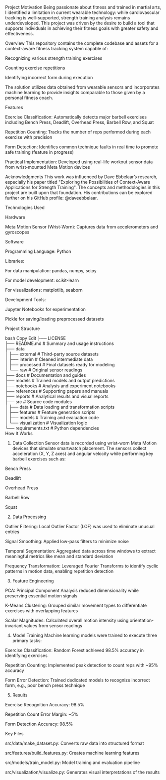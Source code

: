 Project Motivation
Being passionate about fitness and trained in martial arts, I identified a limitation in current wearable technology: while cardiovascular tracking is well-supported, strength training analysis remains underdeveloped. This project was driven by the desire to build a tool that supports individuals in achieving their fitness goals with greater safety and effectiveness.

Overview
This repository contains the complete codebase and assets for a context-aware fitness tracking system capable of:

Recognizing various strength training exercises

Counting exercise repetitions

Identifying incorrect form during execution

The solution utilizes data obtained from wearable sensors and incorporates machine learning to provide insights comparable to those given by a personal fitness coach.

Features

Exercise Classification: Automatically detects major barbell exercises including Bench Press, Deadlift, Overhead Press, Barbell Row, and Squat

Repetition Counting: Tracks the number of reps performed during each exercise with precision

Form Detection: Identifies common technique faults in real time to promote safe training (feature in progress)

Practical Implementation: Developed using real-life workout sensor data from wrist-mounted Meta Motion devices

Acknowledgments
This work was influenced by Dave Ebbelaar’s research, especially his paper titled "Exploring the Possibilities of Context-Aware Applications for Strength Training". The concepts and methodologies in this project are built upon that foundation. His contributions can be explored further on his GitHub profile: @daveebbelaar.

Technologies Used

Hardware

Meta Motion Sensor (Wrist-Worn): Captures data from accelerometers and gyroscopes

Software

Programming Language: Python

Libraries:

For data manipulation: pandas, numpy, scipy

For model development: scikit-learn

For visualizations: matplotlib, seaborn

Development Tools:

Jupyter Notebooks for experimentation

Pickle for saving/loading preprocessed datasets

Project Structure

bash
Copy
Edit
├── LICENSE  
├── README.md               # Summary and usage instructions  
├── data  
│   ├── external            # Third-party source datasets  
│   ├── interim             # Cleaned intermediate data  
│   ├── processed           # Final datasets ready for modeling  
│   └── raw                 # Original sensor readings  
├── docs                    # Documentation and guides  
├── models                  # Trained models and output predictions  
├── notebooks               # Analysis and experiment notebooks  
├── references              # Supporting papers and manuals  
├── reports                 # Analytical results and visual reports  
├── src                     # Source code modules  
│   ├── data                # Data loading and transformation scripts  
│   ├── features            # Feature generation scripts  
│   ├── models              # Training and evaluation code  
│   └── visualization       # Visualization logic  
└── requirements.txt        # Python dependencies  
How It Works

1. Data Collection
Sensor data is recorded using wrist-worn Meta Motion devices that simulate smartwatch placement. The sensors collect acceleration (X, Y, Z axes) and angular velocity while performing key barbell exercises such as:

Bench Press

Deadlift

Overhead Press

Barbell Row

Squat

2. Data Processing

Outlier Filtering: Local Outlier Factor (LOF) was used to eliminate unusual entries

Signal Smoothing: Applied low-pass filters to minimize noise

Temporal Segmentation: Aggregated data across time windows to extract meaningful metrics like mean and standard deviation

Frequency Transformation: Leveraged Fourier Transforms to identify cyclic patterns in motion data, enabling repetition detection

3. Feature Engineering

PCA: Principal Component Analysis reduced dimensionality while preserving essential motion signals

K-Means Clustering: Grouped similar movement types to differentiate exercises with overlapping features

Scalar Magnitudes: Calculated overall motion intensity using orientation-invariant values from sensor readings

4. Model Training
Machine learning models were trained to execute three primary tasks:

Exercise Classification: Random Forest achieved 98.5% accuracy in identifying exercises

Repetition Counting: Implemented peak detection to count reps with ~95% accuracy

Form Error Detection: Trained dedicated models to recognize incorrect form, e.g., poor bench press technique

5. Results

Exercise Recognition Accuracy: 98.5%

Repetition Count Error Margin: ~5%

Form Detection Accuracy: 98.5%

Key Files

src/data/make_dataset.py: Converts raw data into structured format

src/features/build_features.py: Creates machine learning features

src/models/train_model.py: Model training and evaluation pipeline

src/visualization/visualize.py: Generates visual interpretations of the results
